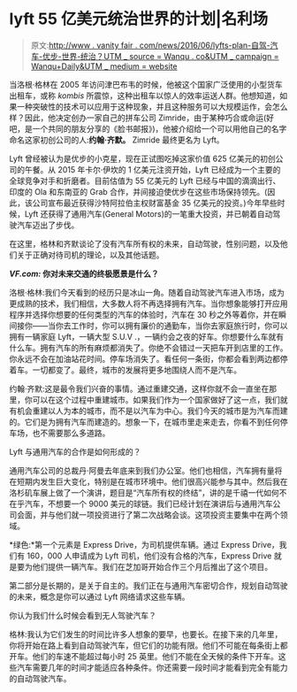 # lyft 55 亿美元统治世界的计划|名利场

> 原文:[http://www . vanity fair . com/news/2016/06/lyfts-plan-自驾-汽车-优步-世界-统治？UTM _ source = Wanqu . co&UTM _ campaign = Wanqu+Daily&UTM _ medium = website](http://www.vanityfair.com/news/2016/06/lyfts-plan-self-driving-cars-uber-world-domination?utm_source=wanqu.co&utm_campaign=Wanqu+Daily&utm_medium=website)

当洛根·格林在 2005 年访问津巴布韦的时候，他被这个国家广泛使用的小型货车出租车，或称 *kombis* 所震惊，这种出租车以惊人的效率运送人群。他想知道，如果一种突破性的技术可以应用于这种现象，并且这种服务可以大规模运作，会怎么样？因此，他决定创办一家自己的拼车公司 Zimride，由于某种巧合或命运(好吧，是一个共同的朋友分享的《脸书邮报》)，他被介绍给一个可以用他自己的名字命名这家初创公司的人:**约翰·齐默。** Zimride 最终更名为 Lyft。

Lyft 曾经被认为是优步的小克星，现在正试图吃掉这家价值 625 亿美元的初创公司的午餐。从 2015 年卡尔·伊坎的 1 亿美元注资开始，Lyft 已经成为一个主要的全球竞争对手和折磨者。目前估值为 55 亿美元的 Lyft 已经与中国的滴滴出行、印度的 Ola 和东南亚的 Grab 合作，并间接迫使优步在这些市场保持领先。(因此，该公司宣布最近获得沙特阿拉伯主权财富基金 35 亿美元的投资。)今年早些时候，Lyft 还获得了通用汽车(General Motors)的一笔重大投资，并已朝着自动驾驶汽车迈出了步伐。

在这里，格林和齐默谈论了没有汽车所有权的未来，自动驾驶，性别问题，以及他们关于正确对待司机的理论，以及其他话题。

***VF.com:* 你对未来交通的终极愿景是什么？**

洛根·格林:我们今天看到的经历只是冰山一角。随着自动驾驶汽车进入市场，成为更成熟的技术，我们相信，大多数人将不再选择拥有汽车。当你想象能够打开应用程序并选择你想要的任何类型的汽车的体验时，汽车在 30 秒之外等着你，并在瞬间接你——当你去工作时，你可以拥有廉价的通勤车，当你去家庭旅行时，你可以拥有一辆家庭 Lyft，一辆大型 S.U.V .，一辆约会之夜的好车。你想要什么车就有什么车。拥有汽车的所有麻烦都消失了。你绝不会错过一天把车开到店里的工作。你永远不会在加油站花时间。停车场消失了。看任何一条街，你都会看到两边都停着车。一切都变了。最终，城市的发展将更多地围绕人而不是汽车。

约翰·齐默:这是最令我们兴奋的事情。通过重建交通，这样你就不会一直坐在那里，你可以在这个过程中重建城市。如果我们作为一个国家做好了这一点，我们就有机会重建以人为本的城市，而不是以汽车为中心。我们今天的城市是为汽车而建的。它们是为拥有汽车而建造的。想象一下，在城市里走来走去，你看不到任何停车场，也不需要那么多道路。

Lyft 与通用汽车的合作是如何形成的？

通用汽车公司的总裁丹·阿曼去年底来到我们办公室。他们也相信，汽车拥有量将在短期内发生巨大变化，特别是在城市环境中。他们很高兴能参与其中。然后我在洛杉矶车展上做了一个演讲，题目是“汽车所有权的终结”，讲的是千禧一代如何不在乎汽车，不想要一个 9000 美元的球链。我们已经计划在演讲后与通用汽车公司会面，并与他们就一项投资进行了第二次战略会谈。这项投资主要集中在两个领域。

*绿色:*第一个元素是 Express Drive，为司机提供车辆。通过 Express Drive，我们有 160，000 人申请成为 Lyft 司机，他们没有合格的汽车，Express Drive 就是要为他们提供一辆汽车。我们在芝加哥开始合作三个月后推出了这个项目。

第二部分是长期的，是关于自主的。我们正在与通用汽车密切合作，规划自动驾驶的未来，概念是你可以通过 Lyft 网络请求这些车辆。

你认为我们什么时候会看到无人驾驶汽车？

格林:我认为它们发生的时间比许多人想象的要早，也要长。在接下来的几年里，你将开始在路上看到自动驾驶汽车，但它们的功能有限。他们不可能在每条街上都开车。他们的车速不能超过每小时 25 英里。他们不能在全天候的条件下开车。这些汽车需要几年的时间才能适应各种条件。你还需要一段时间才能看到完全有能力的自动驾驶汽车。